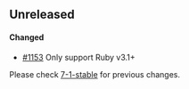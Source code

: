 ## Unreleased

#### Changed

- [#1153](https://github.com/rails-sqlserver/activerecord-sqlserver-adapter/pull/1153) Only support Ruby v3.1+

Please check [7-1-stable](https://github.com/rails-sqlserver/activerecord-sqlserver-adapter/blob/7-1-stable/CHANGELOG.md) for previous changes.
